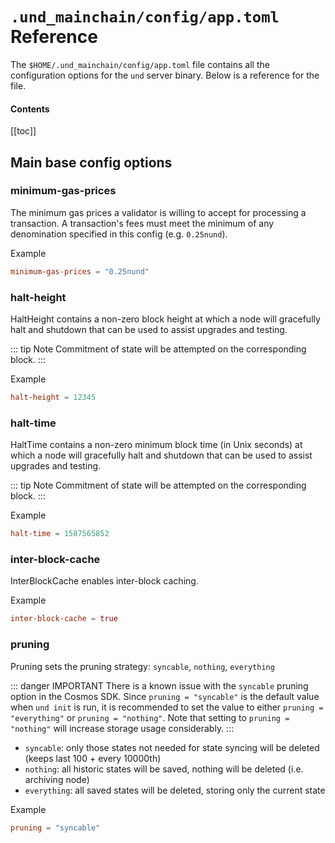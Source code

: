 # `.und_mainchain/config/app.toml` Reference

The `$HOME/.und_mainchain/config/app.toml` file contains all the configuration options for the `und` server binary. Below is a reference for the file.

#### Contents

[[toc]]

## Main base config options

### minimum-gas-prices

The minimum gas prices a validator is willing to accept for processing a transaction. A transaction's fees must meet the minimum of any denomination specified in this config (e.g. `0.25nund`).

Example

```toml
minimum-gas-prices = "0.25nund"
```

### halt-height

HaltHeight contains a non-zero block height at which a node will gracefully halt and shutdown that can be used to assist upgrades and testing.

::: tip Note
Commitment of state will be attempted on the corresponding block.
:::

Example

```toml
halt-height = 12345
```

### halt-time

HaltTime contains a non-zero minimum block time (in Unix seconds) at which a node will gracefully halt and shutdown that can be used to assist upgrades and testing.

::: tip Note
Commitment of state will be attempted on the corresponding block.
:::

Example

```toml
halt-time = 1587565852
```

### inter-block-cache

InterBlockCache enables inter-block caching.

Example

```toml
inter-block-cache = true
```

### pruning

Pruning sets the pruning strategy: `syncable`, `nothing`, `everything`

::: danger IMPORTANT
There is a known issue with the `syncable` pruning option in the Cosmos SDK. Since `pruning = "syncable"` is the default value when `und init` is run, it is recommended to set the value to either `pruning = "everything"` or `pruning = "nothing"`. Note that setting to `pruning = "nothing"` will increase storage usage considerably.
:::

- `syncable`: only those states not needed for state syncing will be deleted (keeps last 100 + every 10000th)
- `nothing`: all historic states will be saved, nothing will be deleted (i.e. archiving node)
- `everything`: all saved states will be deleted, storing only the current state

Example

```toml
pruning = "syncable"
```
